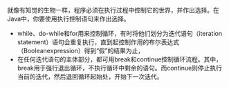 就像有知觉的生物一样，程序必须在执行过程中控制它的世界，并作出选择。在Java中，你要使用执行控制语句来作出选择。

* while、do-while和for用来控制循环，有时将他们划分为迭代语句（iteration statement）语句会重复执行，直到起控制作用的布尔表达式（Booleanexpression）得到“假”的结果为止，
* 在任何迭代语句的主体部分，都可用break和continue控制循环流程。其中，break用于强行退出循环，不执行循环中剩余的语句。而continue则停止执行当前的迭代，然后退回循环起始处，开始下一次迭代。

